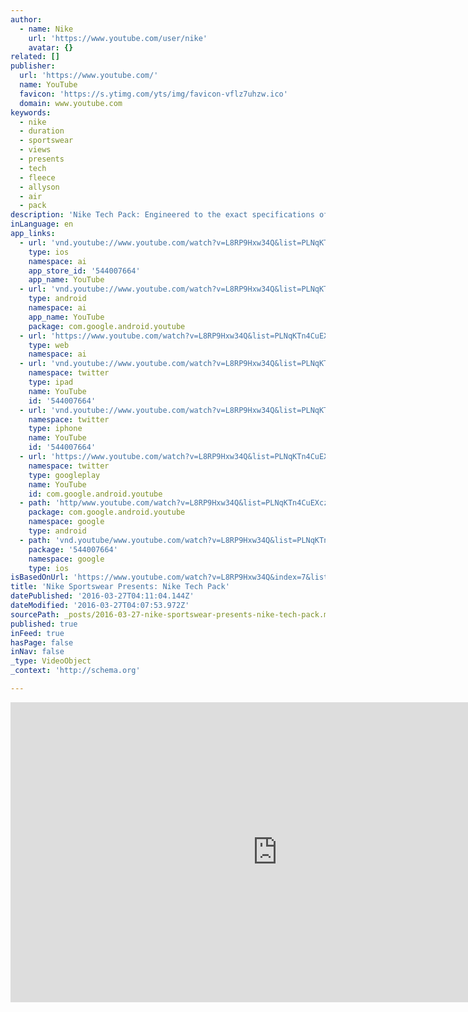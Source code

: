 ```yaml
---
author:
  - name: Nike
    url: 'https://www.youtube.com/user/nike'
    avatar: {}
related: []
publisher:
  url: 'https://www.youtube.com/'
  name: YouTube
  favicon: 'https://s.ytimg.com/yts/img/favicon-vflz7uhzw.ico'
  domain: www.youtube.com
keywords:
  - nike
  - duration
  - sportswear
  - views
  - presents
  - tech
  - fleece
  - allyson
  - air
  - pack
description: 'Nike Tech Pack: Engineered to the exact specifications of championship athletes. Now available in our online shop: http://nike.com/sportswear 17 athletes. 12 cities. On the move. Adrian Peterson Maria Sharapova Kyrie Irving Neymar Jr.'
inLanguage: en
app_links:
  - url: 'vnd.youtube://www.youtube.com/watch?v=L8RP9Hxw34Q&list=PLNqKTn4CuEXcz7TKP56J4fv6FLe_ZGqMI&index=7&feature=applinks'
    type: ios
    namespace: ai
    app_store_id: '544007664'
    app_name: YouTube
  - url: 'vnd.youtube://www.youtube.com/watch?v=L8RP9Hxw34Q&list=PLNqKTn4CuEXcz7TKP56J4fv6FLe_ZGqMI&index=7&feature=applinks'
    type: android
    namespace: ai
    app_name: YouTube
    package: com.google.android.youtube
  - url: 'https://www.youtube.com/watch?v=L8RP9Hxw34Q&list=PLNqKTn4CuEXcz7TKP56J4fv6FLe_ZGqMI&index=7&feature=applinks'
    type: web
    namespace: ai
  - url: 'vnd.youtube://www.youtube.com/watch?v=L8RP9Hxw34Q&list=PLNqKTn4CuEXcz7TKP56J4fv6FLe_ZGqMI&index=7&feature=applinks'
    namespace: twitter
    type: ipad
    name: YouTube
    id: '544007664'
  - url: 'vnd.youtube://www.youtube.com/watch?v=L8RP9Hxw34Q&list=PLNqKTn4CuEXcz7TKP56J4fv6FLe_ZGqMI&index=7&feature=applinks'
    namespace: twitter
    type: iphone
    name: YouTube
    id: '544007664'
  - url: 'https://www.youtube.com/watch?v=L8RP9Hxw34Q&list=PLNqKTn4CuEXcz7TKP56J4fv6FLe_ZGqMI&index=7'
    namespace: twitter
    type: googleplay
    name: YouTube
    id: com.google.android.youtube
  - path: 'http/www.youtube.com/watch?v=L8RP9Hxw34Q&list=PLNqKTn4CuEXcz7TKP56J4fv6FLe_ZGqMI&index=7'
    package: com.google.android.youtube
    namespace: google
    type: android
  - path: 'vnd.youtube/www.youtube.com/watch?v=L8RP9Hxw34Q&list=PLNqKTn4CuEXcz7TKP56J4fv6FLe_ZGqMI&index=7'
    package: '544007664'
    namespace: google
    type: ios
isBasedOnUrl: 'https://www.youtube.com/watch?v=L8RP9Hxw34Q&index=7&list=PLNqKTn4CuEXcz7TKP56J4fv6FLe_ZGqMI'
title: 'Nike Sportswear Presents: Nike Tech Pack'
datePublished: '2016-03-27T04:11:04.144Z'
dateModified: '2016-03-27T04:07:53.972Z'
sourcePath: _posts/2016-03-27-nike-sportswear-presents-nike-tech-pack.md
published: true
inFeed: true
hasPage: false
inNav: false
_type: VideoObject
_context: 'http://schema.org'

---
```

<iframe src="https://cdn.embedly.com/widgets/media.html?src=https%3A%2F%2Fwww.youtube.com%2Fembed%2Fvideoseries%3Flist%3DPLNqKTn4CuEXcz7TKP56J4fv6FLe_ZGqMI&amp;url=https%3A%2F%2Fwww.youtube.com%2Fwatch%3Fv%3DL8RP9Hxw34Q%26index%3D7%26list%3DPLNqKTn4CuEXcz7TKP56J4fv6FLe_ZGqMI&amp;image=https%3A%2F%2Fi.ytimg.com%2Fvi%2FL8RP9Hxw34Q%2Fhqdefault.jpg&amp;key=b7d04c9b404c499eba89ee7072e1c4f7&amp;type=text%2Fhtml&amp;schema=youtube" width="854" height="480" scrolling="no" frameborder="0" allowfullscreen="allowfullscreen" style=""></iframe>